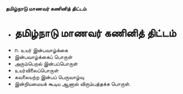 **தமிழ்நாடு மாணவர் கணினித் திட்டம்**
- # தமிழ்நாடு மாணவர் கணினித் திட்டம்
- n. உயர் இன்பவாழ்க்கை
- இன்பவாழ்க்கைப் பொருள்
- அரும்பெறல் இன்பப்பொருள்
- உயர்விலைப்பொருள்
- கவலையற்ற இன்பப் பெருவாழ்வு
- இன்றியமையக் கூடிய ஆனால் விரும்பத்தக்க பொருள்.

